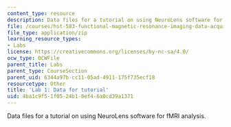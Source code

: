 ```yaml
---
content_type: resource
description: Data files for a tutorial on using NeuroLens software for fMRI analysis.
file: /courses/hst-583-functional-magnetic-resonance-imaging-data-acquisition-and-analysis-fall-2008/4ba1c9f51f0524b10ef46a0cd39a1371_Tutorial1.zip
file_type: application/zip
learning_resource_types:
- Labs
license: https://creativecommons.org/licenses/by-nc-sa/4.0/
ocw_type: OCWFile
parent_title: Labs
parent_type: CourseSection
parent_uid: 6344a97b-cc11-05ad-4911-175f735ecf18
resourcetype: Other
title: 'Lab 1: Data for tutorial'
uid: 4ba1c9f5-1f05-24b1-0ef4-6a0cd39a1371
---
```

Data files for a tutorial on using NeuroLens software for fMRI analysis.